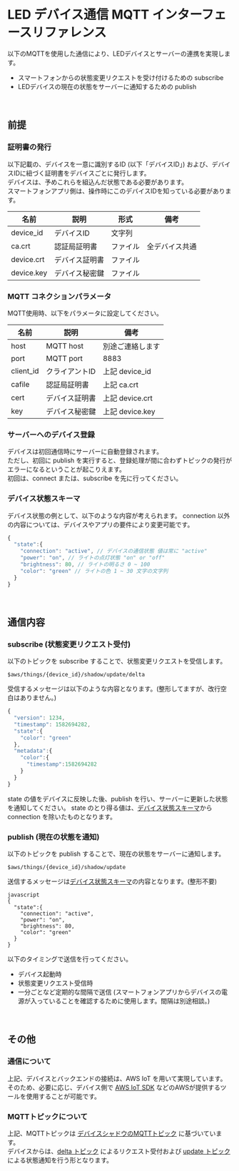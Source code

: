 # LED デバイス通信 MQTT インターフェースリファレンス

以下のMQTTを使用した通信により、LEDデバイスとサーバーの連携を実現します。
* スマートフォンからの状態変更リクエストを受け付けるための subscribe
* LEDデバイスの現在の状態をサーバーに通知するための publish

<br>

## 前提

### 証明書の発行
以下記載の、デバイスを一意に識別するID (以下「デバイスID」) および、デバイスIDに紐づく証明書をデバイスごとに発行します。  
デバイスは、予めこれらを組込んだ状態である必要があります。  
スマートフォンアプリ側は、操作時にこのデバイスIDを知っている必要があります。

| 名前 | 説明 | 形式 | 備考 |
----|----|----|----
| device_id | デバイスID | 文字列 |
| ca.crt | 認証局証明書 | ファイル | 全デバイス共通 |
| device.crt | デバイス証明書 | ファイル |
| device.key | デバイス秘密鍵 | ファイル |

### MQTT コネクションパラメータ
MQTT使用時、以下をパラメータに設定してください。

| 名前 | 説明 | 備考 |
----|----|----
| host | MQTT host | 別途ご連絡します |
| port | MQTT port | 8883 |
| client_id | クライアントID | 上記 device_id |
| cafile | 認証局証明書 | 上記 ca.crt |
| cert | デバイス証明書 | 上記 device.crt |
| key | デバイス秘密鍵 | 上記 device.key |

### サーバーへのデバイス登録
デバイスは初回通信時にサーバーに自動登録されます。  
ただし、初回に publish を実行すると、登録処理が間に合わずトピックの発行がエラーになるということが起こりえます。  
初回は、connect または、subscribe を先に行ってください。   

### デバイス状態スキーマ
デバイス状態の例として、以下のような内容が考えられます。
connection 以外の内容については、デバイスやアプリの要件により変更可能です。
```javascript
{
  "state":{
    "connection": "active", // デバイスの通信状態 値は常に "active"
    "power": "on", // ライトの点灯状態 "on" or "off"
    "brightness": 80, // ライトの明るさ 0 ~ 100
    "color": "green" // ライトの色 1 ~ 30 文字の文字列
  }
}
```

<br>

## 通信内容

### subscribe (状態変更リクエスト受付) 
以下のトピックを subscribe することで、状態変更リクエストを受信します。
```
$aws/things/{device_id}/shadow/update/delta
```

受信するメッセージは以下のような内容となります。(整形してますが、改行空白はありません。)
```javascript
{
  "version": 1234,
  "timestamp": 1582694282,
  "state":{
    "color": "green"
  },
  "metadata":{
    "color":{
      "timestamp":1582694282
    }
  }
}
```

state の値をデバイスに反映した後、publish を行い、サーバーに更新した状態を通知してください。
state のとり得る値は、[デバイス状態スキーマ](#デバイス状態スキーマ)から connection を除いたものとなります。

### publish (現在の状態を通知)
以下のトピックを publish することで、現在の状態をサーバーに通知します。
```
$aws/things/{device_id}/shadow/update
```

送信するメッセージは[デバイス状態スキーマ](#デバイス状態スキーマ)の内容となります。(整形不要)
```
javascript
{
  "state":{
    "connection": "active",
    "power": "on",
    "brightness": 80,
    "color": "green"
  }
}
```

以下のタイミングで送信を行ってください。
* デバイス起動時
* 状態変更リクエスト受信時
* 一分ごとなど定期的な間隔で送信 (スマートフォンアプリからデバイスの電源が入っていることを確認するために使用します。間隔は別途相談。)

<br>

## その他

### 通信について
上記、デバイスとバックエンドの接続は、AWS IoT を用いて実現しています。  
そのため、必要に応じ、デバイス側で [AWS IoT SDK](https://docs.aws.amazon.com/ja_jp/iot/latest/developerguide/iot-sdks.html) などのAWSが提供するツールを使用することが可能です。

### MQTTトピックについて
上記、MQTTトピックは [デバイスシャドウのMQTTトピック](https://docs.aws.amazon.com/ja_jp/iot/latest/developerguide/device-shadow-mqtt.html#update-delta-pub-sub-topic) に基づいています。  
デバイスからは、[delta トピック](https://docs.aws.amazon.com/ja_jp/iot/latest/developerguide/device-shadow-mqtt.html#update-delta-pub-sub-topic) によるリクエスト受付および [update トピック](https://docs.aws.amazon.com/ja_jp/iot/latest/developerguide/device-shadow-mqtt.html#update-pub-sub-topic)による状態通知を行う形となります。
